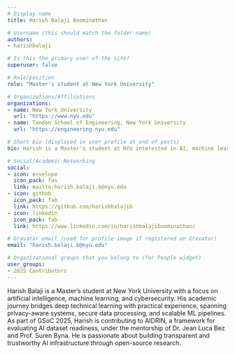 ```yaml
---
# Display name
title: Harish Balaji Boominathan

# Username (this should match the folder name)
authors:
- harishbalaji

# Is this the primary user of the site?
superuser: false

# Role/position
role: "Master's student at New York University"

# Organizations/Affiliations
organizations:
- name: New York University
  url: "https://www.nyu.edu"
- name: Tandon School of Engineering, New York University
  url: "https://engineering.nyu.edu"

# Short bio (displayed in user profile at end of posts)
bio: Harish is a Master's student at NYU interested in AI, machine learning, and cybersecurity.

# Social/Academic Networking
social:
- icon: envelope
  icon_pack: fas
  link: mailto:harish.balaji.b@nyu.edu
- icon: github
  icon_pack: fab
  link: https://github.com/harishbalajib
- icon: linkedin
  icon_pack: fab
  link: https://www.linkedin.com/in/harishbalajiboominathan/

# Gravatar email (used for profile image if registered on Gravatar)
email: "harish.balaji.b@nyu.edu"

# Organizational groups that you belong to (for People widget)
user_groups:
- 2025 Contributors
---
```


Harish Balaji is a Master’s student at New York University with a focus on artificial intelligence, machine learning, and cybersecurity. His academic journey bridges deep technical learning with practical experience, spanning privacy-aware systems, secure data processing, and scalable ML pipelines. As part of GSoC 2025, Harish is contributing to AIDRIN, a framework for evaluating AI dataset readiness, under the mentorship of Dr. Jean Luca Bez and Prof. Suren Byna. He is passionate about building transparent and trustworthy AI infrastructure through open-source research.
